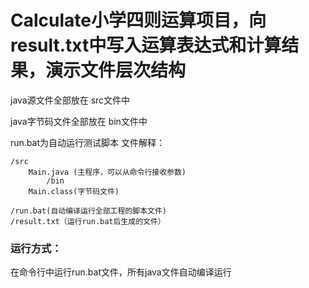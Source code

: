 ﻿# Calculate小学四则运算项目，向result.txt中写入运算表达式和计算结果，演示文件层次结构

java源文件全部放在 src文件中

java字节码文件全部放在 bin文件中

run.bat为自动运行测试脚本 文件解释：

    /src
	    Main.java (主程序，可以从命令行接收参数)
	        /bin
	    Main.class(字节码文件)
	   
    /run.bat(自动编译运行全部工程的脚本文件)
    /result.txt（运行run.bat后生成的文件）
    
### 运行方式：

在命令行中运行run.bat文件，所有java文件自动编译运行

